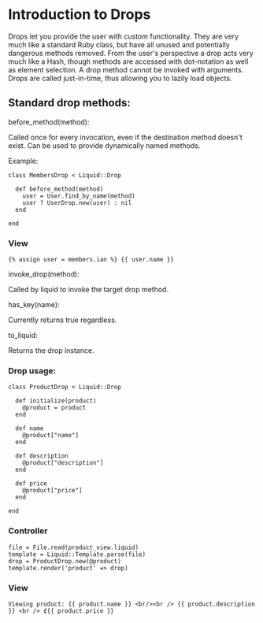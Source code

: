 # Introduction to Drops

Drops let you provide the user with custom functionality. They are very much like a standard Ruby class, but have all unused and potentially dangerous methods removed. From the user's perspective a drop acts very much like a Hash, though methods are accessed with dot-notation as well as element selection. A drop method cannot be invoked with arguments. Drops are called just-in-time, thus allowing you to lazily load objects.

## Standard drop methods:

before_method(method):

Called once for every invocation, even if the destination method doesn't exist. Can be used to provide dynamically named methods.

Example:

    class MembersDrop < Liquid::Drop

      def before_method(method)
        user = User.find_by_name(method)
        user ? UserDrop.new(user) : nil
      end

    end

### View

    {% assign user = members.ian %} {{ user.name }}

invoke_drop(method):

Called by liquid to invoke the target drop method.

has_key(name):

Currently returns true regardless.

to_liquid:

Returns the drop instance.

### Drop usage:

    class ProductDrop < Liquid::Drop

      def initialize(product)
        @product = product
      end

      def name
        @product["name"]
      end

      def description
        @product["description"]
      end

      def price
        @product["price"]
      end

    end

### Controller 

    file = File.read(product_view.liquid)
    template = Liquid::Template.parse(file)
    drop = ProductDrop.new(@product)
    template.render('product' => drop)

### View

    Viewing product: {{ product.name }} <br/><br /> {{ product.description }} <br /> £{{ product.price }} 